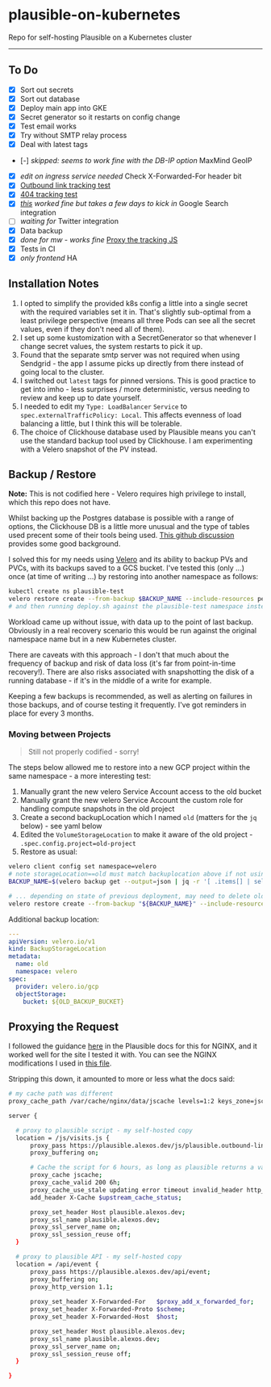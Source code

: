 # plausible-on-kubernetes

Repo for self-hosting Plausible on a Kubernetes cluster

---

## To Do

- [x] Sort out secrets
- [x] Sort out database
- [x] Deploy main app into GKE
- [x] Secret generator so it restarts on config change
- [x] Test email works
- [x] Try without SMTP relay process
- [x] Deal with latest tags
- [-] _skipped: seems to work fine with the DB-IP option_ MaxMind GeoIP
- [x] _edit on ingress service needed_ Check X-Forwarded-For header bit
- [x] [Outbound link tracking test](https://plausible.io/docs/outbound-link-click-tracking)
- [x] [404 tracking test](https://plausible.io/docs/404-error-pages-tracking)
- [x] _[this](https://plausible.io/docs/google-search-console-integration) worked fine but takes a few days to kick in_ Google Search integration
- [ ] _waiting for_ Twitter integration
- [x] Data backup
- [x] _done for mw - works fine_ [Proxy the tracking JS](https://plausible.io/docs/proxy/introduction)
- [x] Tests in CI
- [x] _only frontend_ HA

## Installation Notes

1. I opted to simplify the provided k8s config a little into a single secret with the required variables set it in. That's slightly sub-optimal from a least privilege perspective (means all three Pods can see all the secret values, even if they don't need all of them).
2. I set up some kustomization with a SecretGenerator so that whenever I change secret values, the system restarts to pick it up.
3. Found that the separate smtp server was not required when using Sendgrid - the app I assume picks up directly from there instead of going local to the cluster.
4. I switched out `latest` tags for pinned versions. This is good practice to get into imho - less surprises / more deterministic, versus needing to review and keep up to date yourself.
5. I needed to edit my `Type: LoadBalancer` `Service` to `spec.externalTrafficPolicy: Local`. This affects evenness of load balancing a little, but I think this will be tolerable.
6. The choice of Clickhouse database used by Plausible means you can't use the standard backup tool used by Clickhouse. I am experimenting with a Velero snapshot of the PV instead.

## Backup / Restore

**Note:** This is not codified here - Velero requires high privilege to install, which this repo does not have.

Whilst backing up the Postgres database is possible with a range of options, the Clickhouse DB is a little more unusual and the type of tables used precent some of their tools being used. [This github discussion](https://github.com/plausible/analytics/discussions/1226)  provides some good background.

I solved this for my needs using [Velero](https://velero.io/) and its ability to backup PVs and PVCs, with its backups saved to a GCS bucket. I've tested this (only ...) once (at time of writing ...) by restoring into another namespace as follows:

```bash
kubectl create ns plausible-test
velero restore create --from-backup $BACKUP_NAME --include-resources persistentvolumeclaims,persistentvolumes --include-namespaces=plausible --namespace-mappings plausible:plausible-test --restore-volumes=true
# and then running deploy.sh against the plausible-test namespace instead
```

Workload came up without issue, with data up to the point of last backup. Obviously in a real recovery scenario this would be run against the original namespace name but in a new Kubernetes cluster.

There are caveats with this approach - I don't that much about the frequency of backup and risk of data loss (it's far from point-in-time recovery!). There are also risks associated with snapshotting the disk of a running database - if it's in the middle of a write for example.

Keeping a few backups is recommended, as well as alerting on failures in those backups, and of course testing it frequently. I've got reminders in place for every 3 months.

### Moving between Projects

> Still not properly codified - sorry!

The steps below allowed me to restore into a new GCP project within the same namespace - a more interesting test:

1. Manually grant the new velero Service Account access to the old bucket
2. Manually grant the new velero Service Account the custom role for handling compute snapshots in the old project
3. Create a second backupLocation which I named `old` (matters for the `jq` below) - see yaml below
4. Edited the `VolumeStorageLocation` to make it aware of the old project - `.spec.config.project=old-project`
5. Restore as usual:

```sh
velero client config set namespace=velero
# note storageLocation==old must match backuplocation above if not using a shared bucket
BACKUP_NAME=$(velero backup get --output=json | jq -r '[ .items[] | select(.spec.storageLocation=="old") | select(.status.phase=="Completed") | {"name": .metadata.name, "startTimestamp": (.status.startTimestamp | fromdateiso8601)} ]| sort_by(.startTimestamp)[-1].name')

# ... depending on state of previous deployment, may need to delete old PVs
velero restore create --from-backup "${BACKUP_NAME}" --include-resources persistentvolumeclaims,persistentvolumes --include-namespaces=plausible --restore-volumes=true
```

Additional backup location:

```yaml
---
apiVersion: velero.io/v1
kind: BackupStorageLocation
metadata:
  name: old
  namespace: velero
spec:
  provider: velero.io/gcp
  objectStorage:
    bucket: ${OLD_BACKUP_BUCKET}
```

## Proxying the Request

I followed the guidance [here](https://plausible.io/docs/proxy/guides/nginx) in the Plausible docs for this for NGINX, and it worked well for the site I tested it with. You can see the NGINX modifications I used in [this file](https://gitlab.com/alexos-dev/moss-work/-/blob/master/config/default.conf).

Stripping this down, it amounted to more or less what the docs said:

```sh
# my cache path was different
proxy_cache_path /var/cache/nginx/data/jscache levels=1:2 keys_zone=jscache:100m inactive=30d  use_temp_path=off max_size=100m;

server {

  # proxy to plausible script - my self-hosted copy
  location = /js/visits.js {
      proxy_pass https://plausible.alexos.dev/js/plausible.outbound-links.js;
      proxy_buffering on;

      # Cache the script for 6 hours, as long as plausible returns a valid response
      proxy_cache jscache;
      proxy_cache_valid 200 6h;
      proxy_cache_use_stale updating error timeout invalid_header http_500;
      add_header X-Cache $upstream_cache_status;

      proxy_set_header Host plausible.alexos.dev;
      proxy_ssl_name plausible.alexos.dev;
      proxy_ssl_server_name on;
      proxy_ssl_session_reuse off;
  }

  # proxy to plausible API - my self-hosted copy
  location = /api/event {
      proxy_pass https://plausible.alexos.dev/api/event;
      proxy_buffering on;
      proxy_http_version 1.1;
      
      proxy_set_header X-Forwarded-For   $proxy_add_x_forwarded_for;
      proxy_set_header X-Forwarded-Proto $scheme;
      proxy_set_header X-Forwarded-Host  $host;

      proxy_set_header Host plausible.alexos.dev;
      proxy_ssl_name plausible.alexos.dev;
      proxy_ssl_server_name on;
      proxy_ssl_session_reuse off;
  }

}
```

